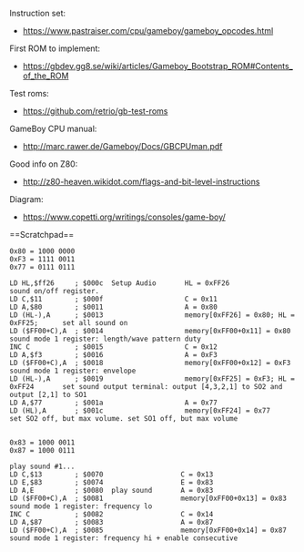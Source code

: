 Instruction set:
- https://www.pastraiser.com/cpu/gameboy/gameboy_opcodes.html

First ROM to implement:
- https://gbdev.gg8.se/wiki/articles/Gameboy_Bootstrap_ROM#Contents_of_the_ROM

Test roms:
- https://github.com/retrio/gb-test-roms

GameBoy CPU manual:
- http://marc.rawer.de/Gameboy/Docs/GBCPUman.pdf

Good info on Z80: 
- http://z80-heaven.wikidot.com/flags-and-bit-level-instructions

Diagram:
- https://www.copetti.org/writings/consoles/game-boy/

==Scratchpad==

```
0x80 = 1000 0000
0xF3 = 1111 0011
0x77 = 0111 0111

LD HL,$ff26		; $000c  Setup Audio       HL = 0xFF26            					sound on/off register. 
LD C,$11		; $000f					   C = 0x11
LD A,$80		; $0011                    A = 0x80
LD (HL-),A		; $0013                    memory[0xFF26] = 0x80; HL = 0xFF25;      set all sound on
LD ($FF00+C),A	; $0014                    memory[0xFF00+0x11] = 0x80               sound mode 1 register: length/wave pattern duty
INC C			; $0015                    C = 0x12
LD A,$f3		; $0016                    A = 0xF3
LD ($FF00+C),A	; $0018                    memory[0xFF00+0x12] = 0xF3               sound mode 1 register: envelope
LD (HL-),A		; $0019                    memory[0xFF25] = 0xF3; HL = 0xFF24       set sound output terminal: output [4,3,2,1] to SO2 and output [2,1] to SO1
LD A,$77		; $001a                    A = 0x77
LD (HL),A		; $001c                    memory[0xFF24] = 0x77                    set SO2 off, but max volume. set SO1 off, but max volume


0x83 = 1000 0011
0x87 = 1000 0111

play sound #1...
LD C,$13		; $0070					  C = 0x13
LD E,$83		; $0074					  E = 0x83
LD A,E			; $0080  play sound		  A = 0x83
LD ($FF00+C),A	; $0081            	      memory[0xFF00+0x13] = 0x83			    sound mode 1 register: frequency lo		    
INC C			; $0082					  C = 0x14
LD A,$87		; $0083					  A = 0x87
LD ($FF00+C),A	; $0085					  memory[0xFF00+0x14] = 0x87				sound mode 1 register: frequency hi + enable consecutive

```